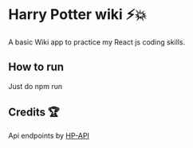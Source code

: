 # Harry Potter wiki ⚡💥

A basic Wiki app to practice my React js coding skills.

How to run
--------------------------------

Just do npm run

Credits 🏆
--------------------------------
Api endpoints by [HP-API](https://hp-api.herokuapp.com/)
